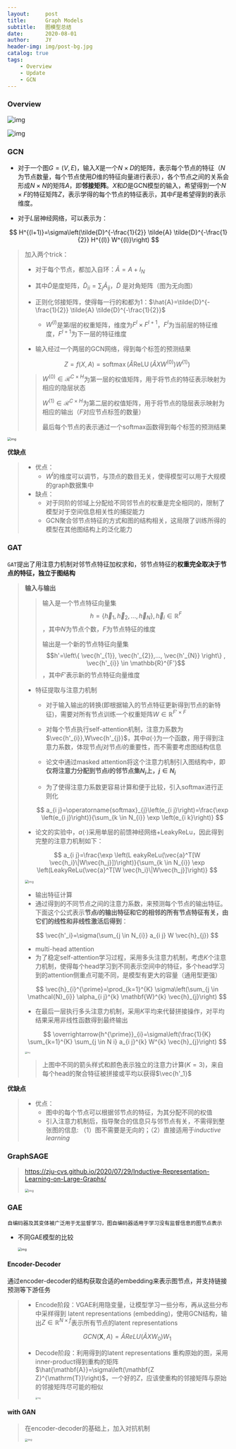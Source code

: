 ```yaml
---
layout:     post
title:      Graph Models
subtitle:   图模型总结
date:       2020-08-01
author:     JY
header-img: img/post-bg.jpg
catalog: true
tags:
    - Overview
    - Update
    - GCN
---
```




### Overview

![img](https://github.com/ZJU-CVs/zju-cvs.github.io/raw/master/img/graph-models/1.png)

![img](https://github.com/ZJU-CVs/zju-cvs.github.io/raw/master/img/graph-models/2.png)

### GCN

- 对于一个图$G=(V,E)$，输入$X$是一个$N\times D$的矩阵，表示每个节点的特征（$N$为节点数量，每个节点使用$D$维的特征向量进行表示），各个节点之间的关系会形成$N\times N$的矩阵$A$，即**邻接矩阵**。$X$和$D$是GCN模型的输入，希望得到一个$N\times F$的特征矩阵$Z$，表示学得的每个节点的特征表示，其中$F$是希望得到的表示维度。

- 对于$L$层神经网络，可以表示为：

$$
H^{(l+1)}=\sigma\left(\tilde{D}^{-\frac{1}{2}} \tilde{A} \tilde{D}^{-\frac{1}{2}} H^{(l)} W^{(l)}\right)
$$

> 加入两个trick：
>
> - 对于每个节点，都加入自环：$\tilde{A}=A+I_{N}$
> - 其中$\tilde{D}$是度矩阵，$\tilde{D}_{ii}=\sum_j\tilde{A}_{ij}$，$\tilde{D}$ 是对角矩阵（图为无向图）
>
> - 正则化邻接矩阵，使得每一行的和都为1：$\hat{A}=\tilde{D}^{-\frac{1}{2}} \tilde{A} \tilde{D}^{-\frac{1}{2}}$
>   
>   - $W^{(l)}$是第$l$层的权重矩阵，维度为$F^l\times F^{l+1}$，$F^{l}$为当前层的特征维度，$F^{l+1}$为下一层的特征维度
> - 输入经过一个两层的GCN网络，得到每个标签的预测结果
>
> $$
> Z=f(X, A)=\operatorname{softmax}\left(\hat{A} \operatorname{ReLU}\left(\hat{A} X W^{(0)}\right) W^{(1)}\right)
> $$
>
> > $W^{(0)}\in \mathcal{R}^{C\times H}$为第一层的权值矩阵，用于将节点的特征表示映射为相应的隐层状态
> >
> > $W^{(1)}\in \mathcal{R}^{C\times H}$为第二层的权值矩阵，用于将节点的隐层表示映射为相应的输出（$F$对应节点标签的数量）
> >
> > 最后每个节点的表示通过一个softmax函数得到每个标签的预测结果

<img src="https://github.com/ZJU-CVs/zju-cvs.github.io/raw/master/img/graph-models/GCN.png" alt="img" style="zoom:50%;" />

**优缺点**

> - 优点：
>   - $W^l$的维度可以调节，与顶点的数目无关，使得模型可以用于大规模的graph数据集中
> - 缺点：
>   - 对于同阶的邻域上分配给不同邻节点的权重是完全相同的，限制了模型对于空间信息相关性的捕捉能力
>   - GCN聚合邻节点特征的方式和图的结构相关，这局限了训练所得的模型在其他图结构上的泛化能力

 



### GAT

`GAT`提出了用注意力机制对邻节点特征加权求和，邻节点特征的**权重完全取决于节点的特征，独立于图结构**

> **输入与输出**
>
> > 输入是一个节点特征向量集$$h=\left\{ \vec{h}_{1}, \vec{h}_{2}, ..., \vec{h}_{N} \right\} , \vec{h}_{i} \in \mathbb{R}^{F}$$ ，其中$N$为节点个数，$F$为节点特征的维度
> >
> > 输出是一个新的节点特征向量集$$h'=\left\{ \vec{h'_{1}}, \vec{h'_{2}},..., \vec{h'_{N}} \right\} , \vec{h'_{i}} \in \mathbb{R}^{F'}$$，其中$F'$​表示新的节点特征向量维度
>
> 
>
> - 特征提取与注意力机制
>
>   - 对于输入输出的转换(即根据输入的节点特征更新得到节点的新特征)，需要对所有节点训练一个权重矩阵$W\in \mathbb{R}^{F'\times F}$
>
>   - 对每个节点执行self-attention机制，注意力系数为$\vec{h'_{i}},W\vec{h'_{j}}$，其中$a(\cdot)$为一个函数，用于得到注意力系数，体现节点$j$对节点$i$的重要性，而不需要考虑图结构信息
>
>   - 论文中通过masked attention将这个注意力机制引入图结构中，即**仅将注意力分配到节点$i$的邻节点集$N_i$上，$j\in N_i$**
>
>   - 为了使得注意力系数更容易计算和便于比较，引入softmax进行正则化
>   
>   $$
>   a_{i j}=\operatorname{softmax}_{j}\left(e_{i j}\right)=\frac{\exp \left(e_{i j}\right)}{\sum_{k \in N_{i}} \exp \left(e_{i k}\right)}
>   $$
>   
>   
>   
> - 论文的实验中，$a(\cdot)$采用单层的前馈神经网络+LeakyReLu，因此得到完整的注意力机制如下：
>
> $$
> a_{i j}=\frac{\exp \left(L eakyReLu(\vec{a}^T[W \vec{h_i}\|W\vec{h_j}])\right)}{\sum_{k \in N_{i}} \exp \left(LeakyReLu(\vec{a}^T[W \vec{h_i}\|W\vec{h_j}]\right)}
> $$
>
> 
>
> <img src="https://github.com/ZJU-CVs/zju-cvs.github.io/raw/master/img/graph-models/4.png" alt="img" style="zoom:50%;" />
>
> - 输出特征计算
>  - 通过得到的不同节点之间的注意力系数，来预测每个节点的输出特征。下面这个公式表示**节点$i$的输出特征和它的相邻的所有节点特征有关，由它们的线性和非线性激活后得到**：
>
> $$
> \vec{h'_i}=\sigma(\sum_{j \in N_{i}} a_{i j} W \vec{h}_{j})
> $$
>
> - multi-head attention
>  - 为了稳定self-attention学习过程，采用多头注意力机制，考虑$K$个注意力机制，使得每个head学习到不同表示空间中的特征，多个head学习到的attention侧重点可能不同，是模型有更大的容量（通用型更强）
>
> $$
> \vec{h}_{i}^{\prime}=\prod_{k=1}^{K} \sigma\left(\sum_{j \in \mathcal{N}_{i}} \alpha_{i j}^{k} \mathbf{W}^{k} \vec{h}_{j}\right)
> $$
>
>  - 在最后一层执行多头注意力机制，采用$K$平均来代替拼接操作，对平均结果采用非线性函数得到最终输出
>
> $$
> \overrightarrow{h^{\prime}}_{i}=\sigma\left(\frac{1}{K} \sum_{k=1}^{K} \sum_{j \in N i} a_{i j}^{k} W^{k} \vec{h}_{j}\right)
> $$
>
> <img src="https://github.com/ZJU-CVs/zju-cvs.github.io/raw/master/img/graph-models/GAT.png" alt="img" style="zoom:30%;" />
>
>  > 上图中不同的箭头样式和颜色表示独立的注意力计算($K=3$)，来自每个head的聚合特征被拼接或平均以获得$\vec{h'_1}$



**优缺点**

> - 优点：
>   - 图中的每个节点可以根据邻节点的特征，为其分配不同的权值
>   - 引入注意力机制后，指导聚合的信息只与邻节点有关，不需得到整张图的信息: （1）图不需要是无向的；（2）直接适用于*inductive learning*



### GraphSAGE

>  https://zju-cvs.github.io/2020/07/29/Inductive-Representation-Learning-on-Large-Graphs/
>
> <img src="https://github.com/ZJU-CVs/zju-cvs.github.io/raw/master/img/graph-models/11.png" alt="img" style="zoom:50%;" />



### GAE

`自编码器及其变体被广泛用于无监督学习，图自编码器适用于学习没有监督信息的图节点表示`

- 不同GAE模型的比较

  <img src="https://github.com/ZJU-CVs/zju-cvs.github.io/raw/master/img/graph-models/GAE.png" alt="img" style="zoom:50%;" />



#### Encoder-Decoder

通过encoder-decoder的结构获取合适的embedding来表示图节点，并支持链接预测等下游任务

> - Encode阶段：VGAE利用隐变量，让模型学习一些分布，再从这些分布中采样得到 latent representations (embedding)，使用GCN结构，输出$Z\in \mathbb{R}^{N\times f}$表示所有节点的latent representations
>
>   
> $$
> {GCN}(\mathbf{X}, {A})=\tilde{{A}} {Re} {LU}\left(\tilde{{A}} {X} {W}_{{0}}\right) {W}_{{1}}
> $$
> 
>
> - Decode阶段：利用得到的latent representations 重构原始的图，采用inner-product得到重构的矩阵$\hat{\mathbf{A}}=\sigma\left(\mathbf{Z Z}^{\mathrm{T}}\right)$，一个好的$Z$，应该使重构的邻接矩阵与原始的邻接矩阵尽可能的相似
>
>   <img src="https://github.com/ZJU-CVs/zju-cvs.github.io/raw/master/img/graph-models/18.png" alt="img" style="zoom:30%;" />



#### with GAN

> 在encoder-decoder的基础上，加入对抗机制
>
> <img src="https://github.com/ZJU-CVs/zju-cvs.github.io/raw/master/img/graph-models/19.png" alt="img" style="zoom:40%;" />